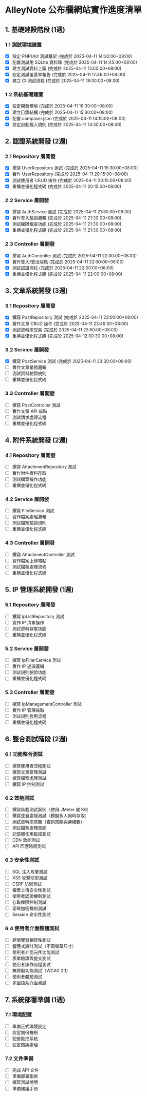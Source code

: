 # AlleyNote 公布欄網站實作進度清單

## 1. 基礎建設階段 (1週)

### 1.1 測試環境建置
- [x] 設定 PHPUnit 測試框架 (完成於 2025-04-11 14:30:00+08:00)
- [x] 配置測試用 SQLite 資料庫 (完成於 2025-04-11 14:45:00+08:00)
- [x] 建立測試資料工廠 (完成於 2025-04-11 15:00:00+08:00)
- [x] 設定測試覆蓋率報告 (完成於 2025-04-11 17:46:00+08:00)
- [x] 建立 CI 測試流程 (完成於 2025-04-11 18:00:00+08:00)

### 1.2 系統基礎建置
- [x] 設定開發環境 (完成於 2025-04-11 16:30:00+08:00)
- [x] 建立目錄結構 (完成於 2025-04-11 15:30:00+08:00)
- [x] 配置 composer.json (完成於 2025-04-11 14:15:00+08:00)
- [x] 設定自動載入規則 (完成於 2025-04-11 14:30:00+08:00)

## 2. 認證系統開發 (2週)

### 2.1 Repository 層開發
- [x] 撰寫 UserRepository 測試 (完成於 2025-04-11 19:30:00+08:00)
- [x] 實作 UserRepository (完成於 2025-04-11 20:15:00+08:00)
- [x] 測試使用者 CRUD 操作 (完成於 2025-04-11 20:15:00+08:00)
- [x] 重構並優化程式碼 (完成於 2025-04-11 20:15:00+08:00)

### 2.2 Service 層開發
- [x] 撰寫 AuthService 測試 (完成於 2025-04-11 21:30:00+08:00)
- [x] 實作登入驗證邏輯 (完成於 2025-04-11 21:30:00+08:00)
- [x] 測試權限檢查功能 (完成於 2025-04-11 21:30:00+08:00)
- [x] 重構並優化程式碼 (完成於 2025-04-11 21:30:00+08:00)

### 2.3 Controller 層開發
- [x] 撰寫 AuthController 測試 (完成於 2025-04-11 22:00:00+08:00)
- [x] 實作登入/登出端點 (完成於 2025-04-11 22:00:00+08:00)
- [x] 測試認證流程 (完成於 2025-04-11 22:00:00+08:00)
- [x] 重構並優化程式碼 (完成於 2025-04-11 22:00:00+08:00)

## 3. 文章系統開發 (3週)

### 3.1 Repository 層開發
- [x] 撰寫 PostRepository 測試 (完成於 2025-04-11 23:00:00+08:00)
- [x] 實作文章 CRUD 操作 (完成於 2025-04-11 23:45:00+08:00)
- [x] 測試資料庫交易 (完成於 2025-04-11 23:50:00+08:00)
- [x] 重構並優化程式碼 (完成於 2025-04-12 00:30:00+08:00)

### 3.2 Service 層開發
- [x] 撰寫 PostService 測試 (完成於 2025-04-11 23:30:00+08:00)
- [ ] 實作文章業務邏輯
- [ ] 測試資料驗證規則
- [ ] 重構並優化程式碼

### 3.3 Controller 層開發
- [ ] 撰寫 PostController 測試
- [ ] 實作文章 API 端點
- [ ] 測試請求處理流程
- [ ] 重構並優化程式碼

## 4. 附件系統開發 (2週)

### 4.1 Repository 層開發
- [ ] 撰寫 AttachmentRepository 測試
- [ ] 實作附件資料存取
- [ ] 測試檔案操作功能
- [ ] 重構並優化程式碼

### 4.2 Service 層開發
- [ ] 撰寫 FileService 測試
- [ ] 實作檔案處理邏輯
- [ ] 測試檔案驗證規則
- [ ] 重構並優化程式碼

### 4.3 Controller 層開發
- [ ] 撰寫 AttachmentController 測試
- [ ] 實作檔案上傳端點
- [ ] 測試檔案處理流程
- [ ] 重構並優化程式碼

## 5. IP 管理系統開發 (1週)

### 5.1 Repository 層開發
- [ ] 撰寫 IpListRepository 測試
- [ ] 實作 IP 清單操作
- [ ] 測試資料存取功能
- [ ] 重構並優化程式碼

### 5.2 Service 層開發
- [ ] 撰寫 IpFilterService 測試
- [ ] 實作 IP 過濾邏輯
- [ ] 測試規則驗證功能
- [ ] 重構並優化程式碼

### 5.3 Controller 層開發
- [ ] 撰寫 IpManagementController 測試
- [ ] 實作 IP 管理端點
- [ ] 測試規則套用流程
- [ ] 重構並優化程式碼

## 6. 整合測試階段 (2週)

### 6.1 功能整合測試
- [ ] 撰寫使用者流程測試
- [ ] 撰寫文章管理測試
- [ ] 撰寫檔案處理測試
- [ ] 撰寫 IP 控制測試

### 6.2 效能測試
- [ ] 撰寫負載測試案例（使用 JMeter 或 K6）
- [ ] 撰寫並發處理測試（模擬多人同時存取）
- [ ] 測試資料庫效能（查詢效能與連線數）
- [ ] 測試檔案處理效能
- [ ] 記憶體使用監控測試
- [ ] CDN 效能測試
- [ ] API 回應時間測試

### 6.3 安全性測試
- [ ] SQL 注入攻擊測試
- [ ] XSS 攻擊防禦測試
- [ ] CSRF 防禦測試
- [ ] 檔案上傳安全性測試
- [ ] 使用者認證機制測試
- [ ] 存取權限控制測試
- [ ] 密碼加密機制測試
- [ ] Session 安全性測試

### 6.4 使用者介面整體測試
- [ ] 跨瀏覽器相容性測試
- [ ] 響應式設計測試（不同螢幕尺寸）
- [ ] 使用者介面元件功能測試
- [ ] 表單驗證與提交測試
- [ ] 使用者操作流程測試
- [ ] 無障礙功能測試（WCAG 2.1）
- [ ] 使用者體驗測試
- [ ] 多國語系介面測試

## 7. 系統部署準備 (1週)

### 7.1 環境配置
- [ ] 準備正式環境設定
- [ ] 設定備份機制
- [ ] 配置監控系統
- [ ] 設定錯誤處理

### 7.2 文件準備
- [ ] 完成 API 文件
- [ ] 準備部署指南
- [ ] 撰寫測試說明
- [ ] 準備維護手冊